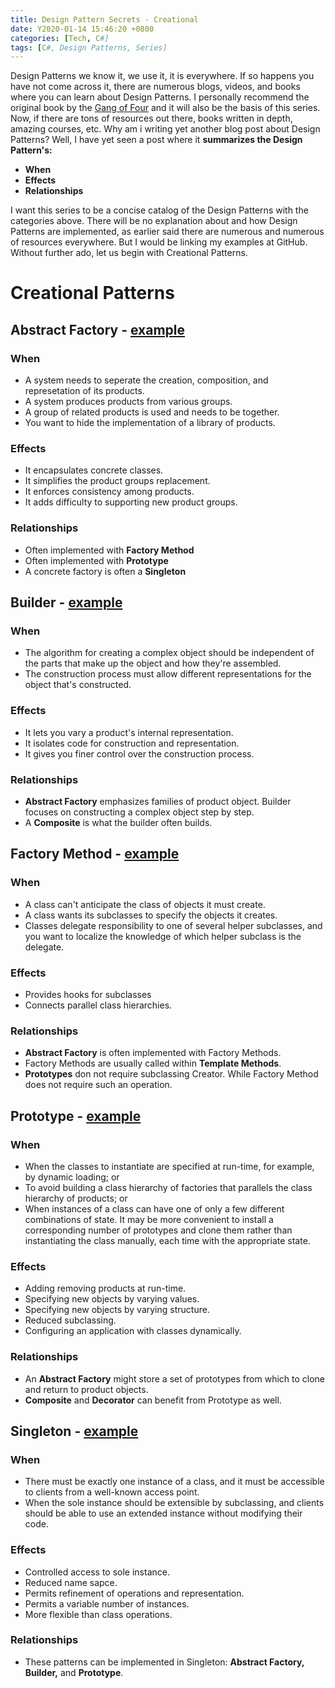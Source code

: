 ```yaml
---
title: Design Pattern Secrets - Creational
date: Y2020-01-14 15:46:20 +0800
categories: [Tech, C#]
tags: [C#, Design Patterns, Series]
---
```


Design Patterns we know it, we use it, it is everywhere. If so happens you have not come across it, there are numerous blogs, videos, and books where you can learn about Design Patterns. I personally recommend the original book by the [Gang of Four](https://www.amazon.com/Design-Patterns-Elements-Reusable-Object-Oriented/dp/0201633612) and it will also be the basis of this series. Now, if there are tons of resources out there, books written in depth, amazing courses, etc. Why am i writing yet another blog post about Design Patterns? Well, I have yet seen a post where it __summarizes the Design Pattern's:__
- __When__
- __Effects__
- __Relationships__

I want this series to be a concise catalog of the Design Patterns with the categories above. There will be no explanation about and how Design Patterns are implemented, as earlier said there are numerous and numerous of resources everywhere. But I would be linking my examples at GitHub. Without further ado, let us begin with Creational Patterns.

# Creational Patterns
## Abstract Factory - [example](https://github.com/IanEscober/DesignPatterns/tree/master/src/AbstractFactory)
### When
- A system needs to seperate the creation, composition, and represetation of its products.
- A system produces products from various groups.
- A group of related products is used and needs to be together.
- You want to hide the implementation of a library of products.
### Effects
- It encapsulates concrete classes.
- It simplifies the product groups replacement. 
- It enforces consistency among products.
- It adds difficulty to supporting new product groups.
### Relationships
- Often implemented with __Factory Method__
- Often implemented with __Prototype__
- A concrete factory is often a __Singleton__

## Builder - [example](https://github.com/IanEscober/DesignPatterns/tree/master/src/Builder)
### When
- The algorithm for creating a complex object should be independent of the parts that make up the object and how they're assembled.
- The construction process must allow different representations for the object that's constructed.
### Effects
- It lets you vary a product's internal representation.
- It isolates code for construction and representation.
- It gives you finer control over the construction process.
### Relationships
- __Abstract Factory__ emphasizes families of product object. Builder focuses on constructing a complex object step by step.
- A __Composite__ is what the builder often builds.

## Factory Method - [example](https://github.com/IanEscober/DesignPatterns/tree/master/src/FactoryMethod)
### When
- A class can't anticipate the class of objects it must create.
- A class wants its subclasses to specify the objects it creates.
- Classes delegate responsibility to one of several helper subclasses, and you want to localize the knowledge of which helper subclass is the delegate.
### Effects
- Provides hooks for subclasses
- Connects parallel class hierarchies.
### Relationships
- __Abstract Factory__ is often implemented with Factory Methods.
- Factory Methods are usually called within __Template Methods__.
- __Prototypes__ don not require subclassing Creator. While Factory Method does not require such an operation.

## Prototype - [example](https://github.com/IanEscober/DesignPatterns/tree/master/src/Prototype)
### When
- When the classes to instantiate are specified at run-time, for example, by dynamic loading; or
- To avoid building a class hierarchy of factories that parallels the class hierarchy of products; or
- When instances of a class can have one of only a few different combinations of state. It may be more convenient to install a corresponding number of prototypes and clone them rather than instantiating the class manually, each time with the appropriate state.
### Effects
- Adding removing products at run-time.
- Specifying new objects by varying values.
- Specifying new objects by varying structure.
- Reduced subclassing.
- Configuring an application with classes dynamically.
### Relationships
- An __Abstract Factory__ might store a set of prototypes from which to clone and return to product objects.
- __Composite__ and __Decorator__ can benefit from Prototype as well.

## Singleton - [example](https://github.com/IanEscober/DesignPatterns/tree/master/src/Singleton)
### When
- There must be exactly one instance of a class, and it must be accessible to clients from a well-known access point.
- When the sole instance should be extensible by subclassing, and clients should be able to use an extended instance without modifying their code.
### Effects
- Controlled access to sole instance.
- Reduced name sapce.
- Permits refinement of operations and representation.
- Permits a variable number of instances.
- More flexible than class operations.
### Relationships
- These patterns can be implemented in Singleton: __Abstract Factory, Builder,__ and __Prototype__.